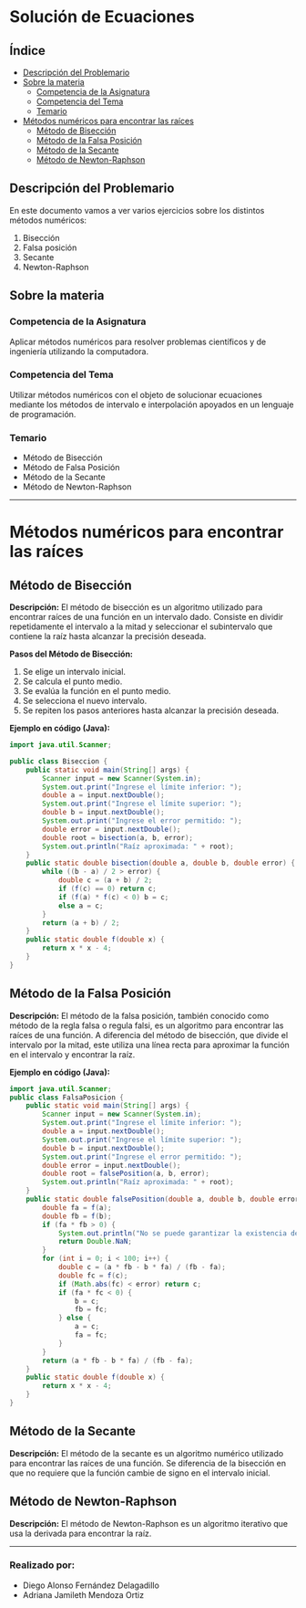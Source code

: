 # Solución de Ecuaciones

## Índice
- [Descripción del Problemario](#descripción-del-problemario)
- [Sobre la materia](#sobre-la-materia)
  - [Competencia de la Asignatura](#competencia-de-la-asignatura)
  - [Competencia del Tema](#competencia-del-tema)
  - [Temario](#temario)
- [Métodos numéricos para encontrar las raíces](#métodos-numéricos-para-encontrar-las-raíces)
  - [Método de Bisección](#método-de-bisección)
  - [Método de la Falsa Posición](#método-de-la-falsa-posición)
  - [Método de la Secante](#método-de-la-secante)
  - [Método de Newton-Raphson](#método-de-newton-raphson)

## Descripción del Problemario
En este documento vamos a ver varios ejercicios sobre los distintos métodos numéricos:

1. Bisección
2. Falsa posición
3. Secante
4. Newton-Raphson

## Sobre la materia
### Competencia de la Asignatura
Aplicar métodos numéricos para resolver problemas científicos y de ingeniería utilizando la computadora.

### Competencia del Tema
Utilizar métodos numéricos con el objeto de solucionar ecuaciones mediante los métodos de intervalo e interpolación apoyados en un lenguaje de programación.

### Temario
- Método de Bisección
- Método de Falsa Posición
- Método de la Secante
- Método de Newton-Raphson

---

# Métodos numéricos para encontrar las raíces

## Método de Bisección
**Descripción:**
El método de bisección es un algoritmo utilizado para encontrar raíces de una función en un intervalo dado. Consiste en dividir repetidamente el intervalo a la mitad y seleccionar el subintervalo que contiene la raíz hasta alcanzar la precisión deseada.

**Pasos del Método de Bisección:**
1. Se elige un intervalo inicial.
2. Se calcula el punto medio.
3. Se evalúa la función en el punto medio.
4. Se selecciona el nuevo intervalo.
5. Se repiten los pasos anteriores hasta alcanzar la precisión deseada.

**Ejemplo en código (Java):**
```java
import java.util.Scanner;

public class Biseccion {
    public static void main(String[] args) {
        Scanner input = new Scanner(System.in);
        System.out.print("Ingrese el límite inferior: ");
        double a = input.nextDouble();
        System.out.print("Ingrese el límite superior: ");
        double b = input.nextDouble();
        System.out.print("Ingrese el error permitido: ");
        double error = input.nextDouble();
        double root = bisection(a, b, error);
        System.out.println("Raíz aproximada: " + root);
    }
    public static double bisection(double a, double b, double error) {
        while ((b - a) / 2 > error) {
            double c = (a + b) / 2;
            if (f(c) == 0) return c;
            if (f(a) * f(c) < 0) b = c;
            else a = c;
        }
        return (a + b) / 2;
    }
    public static double f(double x) {
        return x * x - 4;
    }
}
```

## Método de la Falsa Posición
**Descripción:**
El método de la falsa posición, también conocido como método de la regla falsa o regula falsi, es un algoritmo para encontrar las raíces de una función. A diferencia del método de bisección, que divide el intervalo por la mitad, este utiliza una línea recta para aproximar la función en el intervalo y encontrar la raíz.

**Ejemplo en código (Java):**
```java
import java.util.Scanner;
public class FalsaPosicion {
    public static void main(String[] args) {
        Scanner input = new Scanner(System.in);
        System.out.print("Ingrese el límite inferior: ");
        double a = input.nextDouble();
        System.out.print("Ingrese el límite superior: ");
        double b = input.nextDouble();
        System.out.print("Ingrese el error permitido: ");
        double error = input.nextDouble();
        double root = falsePosition(a, b, error);
        System.out.println("Raíz aproximada: " + root);
    }
    public static double falsePosition(double a, double b, double error) {
        double fa = f(a);
        double fb = f(b);
        if (fa * fb > 0) {
            System.out.println("No se puede garantizar la existencia de una raíz en el intervalo dado.");
            return Double.NaN;
        }
        for (int i = 0; i < 100; i++) {
            double c = (a * fb - b * fa) / (fb - fa);
            double fc = f(c);
            if (Math.abs(fc) < error) return c;
            if (fa * fc < 0) {
                b = c;
                fb = fc;
            } else {
                a = c;
                fa = fc;
            }
        }
        return (a * fb - b * fa) / (fb - fa);
    }
    public static double f(double x) {
        return x * x - 4;
    }
}
```

## Método de la Secante
**Descripción:**
El método de la secante es un algoritmo numérico utilizado para encontrar las raíces de una función. Se diferencia de la bisección en que no requiere que la función cambie de signo en el intervalo inicial.

## Método de Newton-Raphson
**Descripción:**
El método de Newton-Raphson es un algoritmo iterativo que usa la derivada para encontrar la raíz.

---

### Realizado por:
- Diego Alonso Fernández Delagadillo
- Adriana Jamileth Mendoza Ortiz
